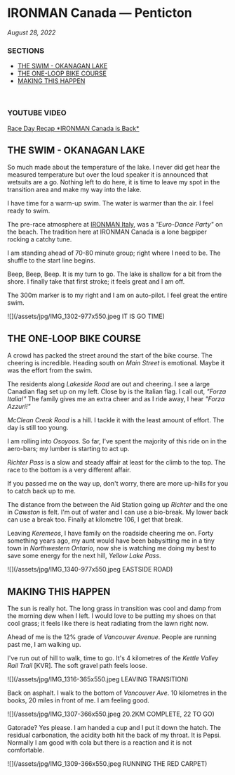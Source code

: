 # IRONMAN Canada &mdash; Penticton

_August 28, 2022_

### SECTIONS
<ul class="alt">
<li><a href="javascript:flkty.select(2);">THE SWIM - OKANAGAN LAKE</a></li>
<li><a href="javascript:flkty.select(4);">THE ONE-LOOP BIKE COURSE</a></li>
<li><a href="javascript:flkty.select(7);">MAKING THIS HAPPEN</a></li>
</ul>
<br />

### YOUTUBE VIDEO
[Race Day Recap &#42;IRONMAN Canada is Back&#42;](https://youtu.be/3WEOmYirXj4)

<!---->
## THE SWIM - OKANAGAN LAKE
So much made about the temperature of the lake.  I never did get hear the measured temperature but over the loud speaker it is announced that wetsuits are a go.  Nothing left to do here, it is time to leave my spot in the transition area and make my way into the lake.

I have time for a warm-up swim.  The water is warmer than the air.  I feel ready to swim.

The pre-race atmosphere at [IRONMAN Italy](2021-ironman-italy-emilia-romagna),  was a _"Euro-Dance Party"_ on the beach.  The tradition here at IRONMAN Canada is a lone bagpiper rocking a catchy tune.

I am standing ahead of 70-80 minute group; right where I need to be.  The shuffle to the start line begins.

Beep, Beep, Beep.  It is my turn to go.  The lake is shallow for a bit from the shore.  I finally take that first stroke; it feels great and I am off.

The 300m marker is to my right and I am on auto-pilot.  I feel great the entire swim.

![](/assets/jpg/IMG_1302-977x550.jpeg IT IS GO TIME)

## THE ONE-LOOP BIKE COURSE
A crowd has packed the street around the start of the bike course.  The cheering is incredible.  Heading south on _Main Street_ is emotional.  Maybe it was the effort from the swim.

The residents along _Lakeside Road_ are out and cheering.  I see a large Canadian flag set up on my left.  Close by is the Italian flag.  I call out, _"Forza Italia!"_  The family gives me an extra cheer and as I ride away, I hear _"Forza Azzuri!"_

_McClean Creak Road_ is a hill.  I tackle it with the least amount of effort.  The day is still too young.

I am rolling into _Osoyoos_.  So far, I've spent the majority of this ride on in the aero-bars; my lumber is starting to act up.  

_Richter Pass_ is a slow and steady affair at least for the climb to the top.  The race to the bottom is a very different affair.

If you passed me on the way up, don't worry, there are more up-hills for you to catch back up to me.
<!----->
The distance from the between the Aid Station going up _Richter_ and the one in _Cawston_ is felt.  I'm out of water and I can use a bio-break.  My lower back can use a break too.   Finally at kilometre 106, I get that break.

Leaving _Keremeos_, I have family on the roadside cheering me on.  Forty something years ago, my aunt would have been babysitting me in a tiny town in _Northwestern Ontario_, now she is watching me doing my best to save some energy for the next hill, _Yellow Lake Pass_.

![](/assets/jpg/IMG_1340-977x550.jpeg EASTSIDE ROAD)

## MAKING THIS HAPPEN
The sun is really hot.  The long grass in transition was cool and damp from the morning dew when I left.  I would love to be putting my shoes on that cool grass; it feels like there is heat radiating from the lawn right now.

Ahead of me is the 12% grade of _Vancouver Avenue_.  People are running past me, I am walking up.

I've run out of hill to walk, time to go.  It's 4 kilometres of the _Kettle Valley Rail Trail_ [KVR].  The soft gravel path feels loose.
 
![](/assets/jpg/IMG_1316-365x550.jpeg LEAVING TRANSITION)

Back on asphalt.  I walk to the bottom of _Vancouver Ave_.  10 kilometres in the books, 20 miles in front of me.  I am feeling good.

![](/assets/jpg/IMG_1307-366x550.jpeg 20.2KM COMPLETE, 22 TO GO)


Gatorade?   Yes please.  I am handed a cup and I put it down the hatch.  The residual carbonation, the acidity both hit the back of my throat.  It is Pepsi.  Normally I am good with cola but there is a reaction and it is not comfortable.


![](/assets/jpg/IMG_1309-366x550.jpeg RUNNING THE RED CARPET)
